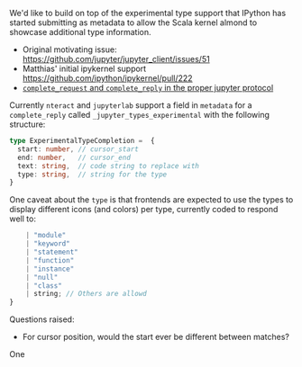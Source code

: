 We'd like to build on top of the experimental type support that IPython has started submitting as metadata to allow the Scala kernel almond to showcase additional type information.

* Original motivating issue: https://github.com/jupyter/jupyter_client/issues/51
* Matthias' initial ipykernel support https://github.com/ipython/ipykernel/pull/222
* [`complete_request` and `complete_reply` in the proper jupyter protocol](https://jupyter-client.readthedocs.io/en/stable/messaging.html#completion)


Currently `nteract` and `jupyterlab` support a field in `metadata` for a `complete_reply` called `_jupyter_types_experimental` with the following structure:

```ts
type ExperimentalTypeCompletion =  {
  start: number, // cursor_start
  end: number,   // cursor_end
  text: string,  // code string to replace with
  type: string,  // string for the type
}
```

One caveat about the `type` is that frontends are expected to use the types to display different icons (and colors) per type, currently coded to respond well to:

```ts
    | "module"
    | "keyword"
    | "statement"
    | "function"
    | "instance"
    | "null"
    | "class"
    | string; // Others are allowd
}
```


Questions raised:

* For cursor position, would the start ever be different between matches?

One 




